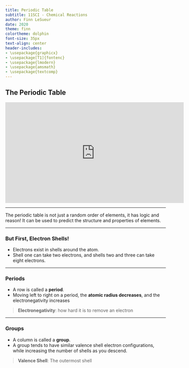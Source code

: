 ```yaml
---
title: Periodic Table
subtitle: 11SCI - Chemical Reactions
author: Finn LeSueur
date: 2020
theme: finn
colortheme: dolphin
font-size: 35px
text-align: center
header-includes:
- \usepackage{graphicx}
- \usepackage[T1]{fontenc}
- \usepackage{lmodern}
- \usepackage{amsmath}
- \usepackage{textcomp}
---
```


## The Periodic Table

<iframe width="560" height="315" src="https://www.youtube.com/embed/fPnwBITSmgU" frameborder="0" allow="accelerometer; autoplay; encrypted-media; gyroscope; picture-in-picture" allowfullscreen></iframe>

---

The periodic table is not just a random order of elements, it has logic and reason! It can be used to predict the structure and properties of elements.

---

### But First, Electron Shells!

- Electrons exist in shells around the atom.
- Shell one can take two electrons, and shells two and three can take eight electrons.

---

### Periods

- A row is called a __period__.
- Moving left to right on a period, the __atomic radius decreases__, and the electronegativity increases 

> __Electronegativity__: how hard it is to remove an electron

---

### Groups

- A column is called a __group__.
- A group tends to have similar valence shell electron configurations, while increasing the number of shells as you descend.

> __Valence Shell__: The outermost shell
